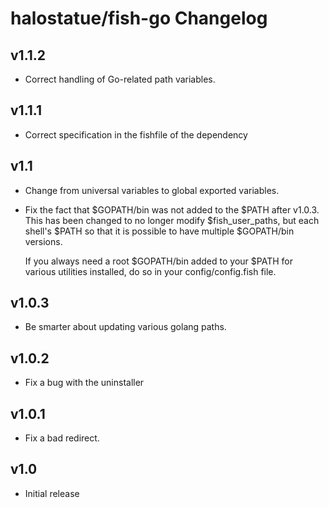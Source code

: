 # halostatue/fish-go Changelog

## v1.1.2

- Correct handling of Go-related path variables.

## v1.1.1

- Correct specification in the fishfile of the dependency

## v1.1

- Change from universal variables to global exported variables.

- Fix the fact that $GOPATH/bin was not added to the $PATH after v1.0.3. This
  has been changed to no longer modify $fish_user_paths, but each shell's
  $PATH so that it is possible to have multiple $GOPATH/bin versions.

  If you always need a root $GOPATH/bin added to your $PATH for various
  utilities installed, do so in your config/config.fish file.

## v1.0.3

- Be smarter about updating various golang paths.

## v1.0.2

- Fix a bug with the uninstaller

## v1.0.1

- Fix a bad redirect.

## v1.0

- Initial release
